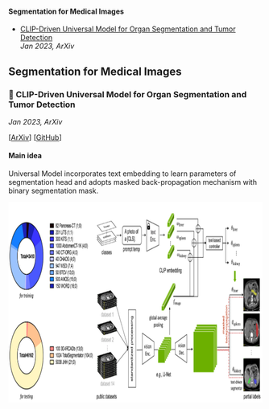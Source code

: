 #### Segmentation for Medical Images
- [CLIP-Driven Universal Model for Organ Segmentation and Tumor Detection](#small_blue_diamond-clip-driven-universal-model-for-organ-segmentation-and-tumor-detection)    
_Jan 2023, ArXiv_

## Segmentation for Medical Images

### :small_blue_diamond: CLIP-Driven Universal Model for Organ Segmentation and Tumor Detection
_Jan 2023, ArXiv_  

[[ArXiv](https://arxiv.org/abs/2301.00785)]
[[GitHub](https://github.com/ljwztc/CLIP-Driven-Universal-Model)]

#### Main idea
Universal Model incorporates text embedding to learn parameters of segmentation head and adopts masked back-propagation mechanism with binary segmentation mask.

<img src="medical_segmentation_images/universal_model_framework.png" height="400" />

